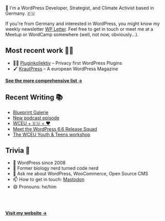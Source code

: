 👋 I'm a WordPress Developer, Strategist, and Climate Activist based in Germany. 🇪🇺

If you're from Germany and interested in WordPress, you might know my weekly newsletter [WP Letter](https://wpletter.de/). Feel free to get in touch or meet me at a Meetup or WordCamp somewhere (well, not now, obviously...).


## Most recent work 👷‍♂️

- 👨‍💻 [Pluginkollektiv](https://github.com/pluginkollektiv) – Privacy first WordPress Plugins
- 🖌️ [KrautPress](https://kraut.press) – A european WordPress Magazine

**[See the more comprehensive list &rarr;](https://simonkraft.com/what-i-do)**


## Recent Writing 📚

<!-- BLOG-POST-LIST:START -->
- [Blueprint Galerie](https://www.wppodcast.de/podcast/blueprint-galerie/)
- [New podcast episode](https://feed.kraut.press/link/23937/16687515/new-wceu-podcast)
- [WCEU + 🇪🇺 = ❤️](https://feed.kraut.press/link/23937/16685424/eu-parliament-patronage)
- [Meet the WordPress 6.6 Release Squad](https://feed.kraut.press/link/23937/16684117/release-squad-6-6)
- [The WCEU Youth & Teens workshop](https://feed.kraut.press/link/23937/16684118/the-wceu-youth-teens-workshop)
<!-- BLOG-POST-LIST:END -->


## Trivia 🤪

- 👴 WordPress since 2008
- 🌱 Former biology nerd turned code nerd
- 💬 Ask me about WordPress, WooCommerce, Open Source CMS
- 📫 How to get in touch: [Mastodon](https://dewp.space/@simon)
- 😄 Pronouns: he/him

<br/><br/><br/>
**[Visit my website &rarr;](https://simonkraft.com/hi)**
